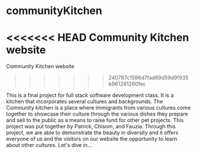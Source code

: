 # communityKitchen
<<<<<<< HEAD
Community Kitchen website 
=======
Community Kitchen website
>>>>>>> 240787c1596d7fad69d59d9f935b961281260fec

This is a final project for full stack software development class. It is a kitchen that incorporates several cultures and backgrounds. The Community kitchen is a place where immigrants from various cultures come together to showcase their culture through the various dishes they prepare and sell to the public as a means to raise fund for other pet projects. This project was put together by Patrick, Chisom, and Fauzia. Through this project, we are able to demonstrate the beauty in diversity and it offers everyone of us and the visitors on our website the opportunity to learn about other cultures. Let's dive in...
